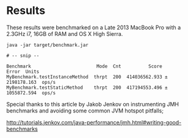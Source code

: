 Results
=======

These results were benchmarked on a Late 2013 MacBook Pro with a 2.3GHz i7, 16GB
of RAM and OS X High Sierra.

```
java -jar target/benchmark.jar

# -- snip --

Benchmark                        Mode  Cnt          Score         Error  Units
MyBenchmark.testInstanceMethod  thrpt  200  414036562.933 ± 2198178.163  ops/s
MyBenchmark.testStaticMethod    thrpt  200  417194553.496 ± 1055872.594  ops/s
```

Special thanks to this article by Jakob Jenkov on instrumenting JMH benchmarks
and avoiding some common JVM hotspot pitfalls;

http://tutorials.jenkov.com/java-performance/jmh.html#writing-good-benchmarks
